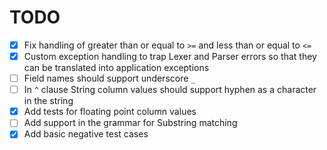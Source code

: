 # TODO

- [x] Fix handling of greater than or equal to `>=` and less than or equal to `<=`
- [x] Custom exception handling to trap Lexer and Parser errors so that they can be translated into application exceptions
- [ ] Field names should support underscore `_`
- [ ] In `^` clause String column values should support hyphen as a character in the string
- [X] Add tests for floating point column values
- [ ] Add support in the grammar for Substring matching
- [x] Add basic negative test cases
